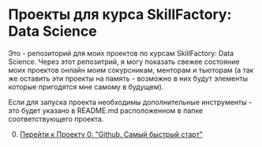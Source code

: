 
# Проекты для курса SkillFactory: Data Science

Это - репозиторий для моих проектов по курсам SkillFactory: Data Science. Через
этот репозитрий, я могу показать свежее состояние моих проектов онлайн моим сокурсникам, менторам
и тьюторам (а так же оставить эти проекты на память - возможно в них будут
элементы которые пригодятся мне самому в будущем). 

Если для запуска проекта необходимы дополнительные инструменты - это будет
указано в README.md расположенном в папке соответствующего проекта. 

0. [Перейти к Проекту 0: "Github. Самый быстрый старт"](https://github.com/agate-agate/learning_data_science_at_skillfactory/tree/main/module_0)

